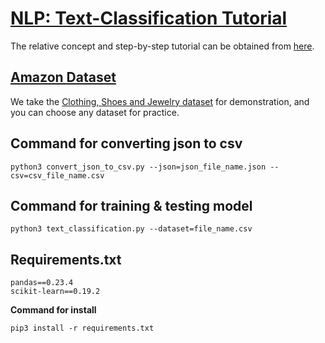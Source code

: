 # [NLP: Text-Classification Tutorial](https://medium.com/@qempsil0914/machine-learning-nlp-text-classification-with-amazon-review-data-using-python3-step-by-step-3fb0cc0cecc1)
The relative concept and step-by-step tutorial can be obtained from [here](https://medium.com/@qempsil0914/machine-learning-nlp-text-classification-with-amazon-review-data-using-python3-step-by-step-3fb0cc0cecc1).

## [Amazon Dataset](http://jmcauley.ucsd.edu/data/amazon/)
We take the [Clothing, Shoes and Jewelry dataset](http://snap.stanford.edu/data/amazon/productGraph/categoryFiles/reviews_Clothing_Shoes_and_Jewelry_5.json.gz) for demonstration, and you can choose any dataset for practice.

## Command for converting json to csv
```
python3 convert_json_to_csv.py --json=json_file_name.json --csv=csv_file_name.csv
```

## Command for training & testing model
```
python3 text_classification.py --dataset=file_name.csv
```

## Requirements.txt
```
pandas==0.23.4
scikit-learn==0.19.2
```

**Command for install**
```
pip3 install -r requirements.txt
```
